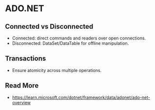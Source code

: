 # ADO.NET

## Connected vs Disconnected
- Connected: direct commands and readers over open connections.
- Disconnected: DataSet/DataTable for offline manipulation.

## Transactions
- Ensure atomicity across multiple operations.

## Read More
- https://learn.microsoft.com/dotnet/framework/data/adonet/ado-net-overview
